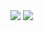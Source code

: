 <img src="https://capsule-render.vercel.app/api?type=waving&color=BDBDC8&height=180&section=header&text=Jayoung%20Park&fontSize=60&fontheight=10000" />

<img src="https://capsule-render.vercel.app/api?type=waving&color=BDBDC8&height=180&section=footer&text=Jayoung%20Park&fontSize=60" />
